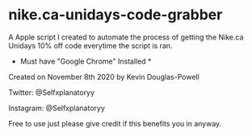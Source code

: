 # nike.ca-unidays-code-grabber
A Apple script I created to automate the process of getting the Nike.ca Unidays 10% off code everytime the script is ran.
 * Must have "Google Chrome" Installed *

Created on November 8th 2020 by Kevin Douglas-Powell  

Twitter: @Selfxplanatoryy

Instagram: @Selfxplanatoryy

Free to use just please give credit if this benefits you in anyway.
